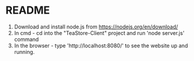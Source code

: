 # README

1. Download and install node.js from https://nodejs.org/en/download/
2. In cmd - cd into the "TeaStore-Client" project and run 'node server.js' command 
3. In the browser - type 'http://localhost:8080/' to see the website up and running.

